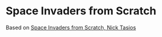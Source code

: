 # Space Invaders from Scratch

Based on [Space Invaders from Scratch, Nick Tasios](https://nicktasios.nl/posts/space-invaders-from-scratch-part-1.html)

